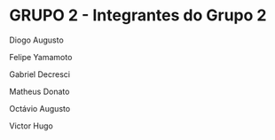 # GRUPO 2 - Integrantes do Grupo 2

Diogo Augusto

Felipe Yamamoto

Gabriel Decresci

Matheus Donato

Octávio Augusto

Victor Hugo
